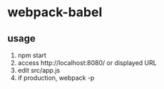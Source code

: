 # webpack-babel

## usage

1. npm start
1. access http://localhost:8080/ or displayed URL
1. edit src/app.js
1. if production, webpack -p
